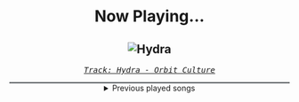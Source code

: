 <div align="center"> 
<h1>Now Playing...</h1>

![Hydra](https://i.scdn.co/image/ab67616d00001e02dce3dcf70906bd7970a650d2)
--
_<samp><a href="https://open.spotify.com/track/24hTw9XNGHcdxc3nukxy5S">Track: Hydra - Orbit Culture</a></samp>_

<div style="border: 1px #4B5054 solid"></div>
<details>
  <summary>
    Previous played songs
  </summary>
  <table>
    <thead>
      <tr>
        <th>
          Artist
        </th>
        <th>
          Song
        </th>
        <th>
          Link
        </th>
      </tr>
    </thead>
    <tbody>
      <tr><td>Orbit Culture</td><td>Hydra</td><td><a href="https://open.spotify.com/track/24hTw9XNGHcdxc3nukxy5S">https://open.spotify.com/track/24hTw9XNGHcdxc3nukxy5S</a></td></tr><tr><td>UNFINISH</td><td>Heavy Hitter</td><td><a href="https://open.spotify.com/track/5RH0KnLHKNRkWOwIeyUgvA">https://open.spotify.com/track/5RH0KnLHKNRkWOwIeyUgvA</a></td></tr><tr><td>UNFINISH</td><td>Bad Sister - Smother</td><td><a href="https://open.spotify.com/track/7MTmvBVacFZqQWOOqSBkOT">https://open.spotify.com/track/7MTmvBVacFZqQWOOqSBkOT</a></td></tr><tr><td>UNFINISH</td><td>Bad Sister</td><td><a href="https://open.spotify.com/track/2ahsqPBl1yjZ1Fk6L9JJnJ">https://open.spotify.com/track/2ahsqPBl1yjZ1Fk6L9JJnJ</a></td></tr><tr><td>UNFINISH</td><td>Bad Sister</td><td><a href="https://open.spotify.com/track/2ahsqPBl1yjZ1Fk6L9JJnJ">https://open.spotify.com/track/2ahsqPBl1yjZ1Fk6L9JJnJ</a></td></tr><tr><td>Orbit Culture</td><td>Hydra</td><td><a href="https://open.spotify.com/track/24hTw9XNGHcdxc3nukxy5S">https://open.spotify.com/track/24hTw9XNGHcdxc3nukxy5S</a></td></tr><tr><td>Sabaton</td><td>Hordes of Khan</td><td><a href="https://open.spotify.com/track/4LQzfak3bQZEgrq2NExyuO">https://open.spotify.com/track/4LQzfak3bQZEgrq2NExyuO</a></td></tr><tr><td>STARSET</td><td>Dystopia</td><td><a href="https://open.spotify.com/track/6vUCyI7b6HJzlhbDpxYb5y">https://open.spotify.com/track/6vUCyI7b6HJzlhbDpxYb5y</a></td></tr><tr><td>Blue Stahli</td><td>Takedown</td><td><a href="https://open.spotify.com/track/7IAM9raV8CpUgl3oHtOmZj">https://open.spotify.com/track/7IAM9raV8CpUgl3oHtOmZj</a></td></tr><tr><td>Kingdom Of Giants</td><td>Digital Hell</td><td><a href="https://open.spotify.com/track/4bqhilHNnWjhLX7IJXoXVA">https://open.spotify.com/track/4bqhilHNnWjhLX7IJXoXVA</a></td></tr><tr><td>Blue Stahli</td><td>Obsidian</td><td><a href="https://open.spotify.com/track/7Mkp0gED0maUGQQ4pEZUbl">https://open.spotify.com/track/7Mkp0gED0maUGQQ4pEZUbl</a></td></tr><tr><td>Blue Stahli</td><td>Anti You</td><td><a href="https://open.spotify.com/track/2eeUUqITZqOEuNByNoCZG5">https://open.spotify.com/track/2eeUUqITZqOEuNByNoCZG5</a></td></tr><tr><td>STARSET</td><td>dark things</td><td><a href="https://open.spotify.com/track/1dLNAd3vEzx4g73cPQUyUS">https://open.spotify.com/track/1dLNAd3vEzx4g73cPQUyUS</a></td></tr><tr><td>Celldweller</td><td>It Makes No Difference Who We Are</td><td><a href="https://open.spotify.com/track/05JcEzMgYWxFBOP6kqJTIn">https://open.spotify.com/track/05JcEzMgYWxFBOP6kqJTIn</a></td></tr><tr><td>BLACKPINK</td><td>JUMP</td><td><a href="https://open.spotify.com/track/5H1sKFMzDeMtXwND3V6hRY">https://open.spotify.com/track/5H1sKFMzDeMtXwND3V6hRY</a></td></tr><tr><td>BLACKPINK</td><td>JUMP</td><td><a href="https://open.spotify.com/track/5H1sKFMzDeMtXwND3V6hRY">https://open.spotify.com/track/5H1sKFMzDeMtXwND3V6hRY</a></td></tr><tr><td>BLACKPINK</td><td>JUMP</td><td><a href="https://open.spotify.com/track/5H1sKFMzDeMtXwND3V6hRY">https://open.spotify.com/track/5H1sKFMzDeMtXwND3V6hRY</a></td></tr><tr><td>BLACKPINK</td><td>JUMP</td><td><a href="https://open.spotify.com/track/5H1sKFMzDeMtXwND3V6hRY">https://open.spotify.com/track/5H1sKFMzDeMtXwND3V6hRY</a></td></tr><tr><td>BLACKPINK</td><td>JUMP</td><td><a href="https://open.spotify.com/track/5H1sKFMzDeMtXwND3V6hRY">https://open.spotify.com/track/5H1sKFMzDeMtXwND3V6hRY</a></td></tr><tr><td>BLACKPINK</td><td>JUMP</td><td><a href="https://open.spotify.com/track/5H1sKFMzDeMtXwND3V6hRY">https://open.spotify.com/track/5H1sKFMzDeMtXwND3V6hRY</a></td></tr>
    </tbody>
  </table>
</details>

</div>
